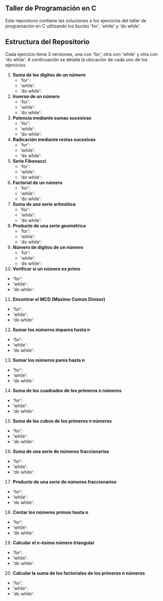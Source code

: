 ## Taller de Programación en C
Este repositorio contiene las soluciones a los ejercicios del taller de programación en C utilizando los bucles 'for', 'while' y 'do while'.

## Estructura del Repositorio 
Cada ejercicio tiene 3 versiones, una con 'for', otra con 'while' y otra con 'do while'. A continuación se detalla la ubicación de cada uno de los ejercicios 
1. **Suma de los digitos de un número**
   - 'for':
   - 'while':
   - 'do while':
2. **Inverso de un número**
   - 'for':
   - 'while':
   - 'do while':
3. **Potencia mediante sumas sucesivas**
   - 'for':
   - 'while':
   - 'do while':
4. **Radicación mediante restas sucesivas**
   - 'for':
   - 'while':
   - 'do while':
5. **Serie Fibonacci**
   - 'for':
   - 'while':
   - 'do while':
6. **Factorial de un número**
   - 'for':
   - 'while':
   - 'do while':
7. **Suma de una serie aritmética**
   - 'for':
   - 'while':
   - 'do while':
8. **Producto de una serie geométrica**
   - 'for':
   - 'while':
   - 'do while':
9. **Número de digitos de un número**
   - 'for':
   - 'while':
   - 'do while':
10. **Verificar si un número es primo**
   - 'for':
   - 'while':
   - 'do while':
11. **Encontrar el MCD (Máximo Común Divisor)**
   - 'for':
   - 'while':
   - 'do while':
12. **Sumar los números impares hasta n**
   - 'for':
   - 'while':
   - 'do while':
13. **Sumar los números pares hasta n**
   - 'for':
   - 'while':
   - 'do while':
14. **Suma de los cuadrados de los primeros n números**
   - 'for':
   - 'while':
   - 'do while':
15. **Suma de los cubos de los primeros n números**
   - 'for':
   - 'while':
   - 'do while':
16. **Suma de una serie de números fraccionarios**
   - 'for':
   - 'while':
   - 'do while':
17. **Producto de una serie de números fraccionarios**
   - 'for':
   - 'while':
   - 'do while':
18. **Contar los números primos hasta n**
   - 'for':
   - 'while':
   - 'do while':
19. **Calcular el n-ésimo número triangular**
   - 'for':
   - 'while':
   - 'do while':
20. **Calcular la suma de los factoriales de los primeros n números**
   - 'for':
   - 'while':
   - 'do while':
